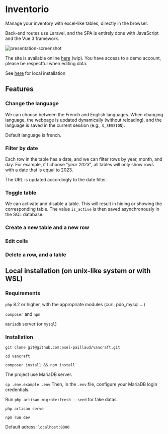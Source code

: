 # Inventorio

Manage your inventory with excel-like tables, directly in the browser.

Back-end routes use Laravel, and the SPA is entirely done with JavaScript and the Vue 3 framework.

![presentation-screenshot](https://github.com/axel-paillaud/vancraft/assets/85078268/345a29f4-39b9-4ec0-be09-819add1446b5)

The site is available online [here]() (wip). You have access to a demo account, please be respectful when editing data.

See [here](#installation) for local installation

## Features

### Change the language

We can choose between the French and English languages. When changing language, the webpage is updated dynamically (without reloading), and the language is saved in the current session (e.g., `$_SESSION`).

Default language is french.

### Filter by date

Each row in the table has a date, and we can filter rows by year, month, and day. For example, if I choose "*year 2023*", all tables will only show rows with a date that is equal to 2023.

The URL is updated accordingly to the date filter.

### Toggle table

We can activate and disable a table. This will result in hiding or showing the corresponding table. The value `is_active` is then saved asynchronously in the SQL database.

### Create a new table and a new row

### Edit cells

### Delete a row, and a table

## <a name="installation"></a>Local installation (on unix-like system or with WSL)

### Requirements

`php` 8.2 or higher, with the appropriate modules (curl, pdo_mysql ...)

`composer` and `npm`

`mariadb` server (or `mysql`)

### Installation

`git clone git@github.com:axel-paillaud/vancraft.git`

`cd vancraft`

`composer install && npm install`

The project use MariaDB server.

`cp .env.example .env` Then, in the `.env` file, configure your MariaDB login credentials.

Run `php artisan migrate:fresh --seed` for fake datas.

`php artisan serve` 

`npm run dev`

Default adress: `localhost:8000`
